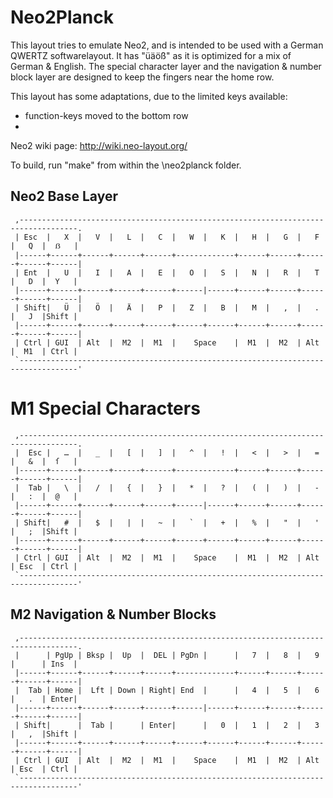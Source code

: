 Neo2Planck
=====================================

This layout tries to emulate Neo2, and is intended to be used with a German QWERTZ softwarelayout.
It has "üäöß" as it is optimized for a mix of German & English.
The special character layer and the navigation & number block layer are designed to keep the fingers near the home row.

This layout has some adaptations, due to the limited keys available: 
* function-keys moved to the bottom row
* 

Neo2 wiki page: http://wiki.neo-layout.org/

To build, run "make" from within the \neo2planck folder.

## Neo2 Base Layer
```
 ,-----------------------------------------------------------------------------------.
 | Esc  |   X  |   V  |   L  |   C  |   W  |   K  |   H  |   G  |   F  |   Q  |  ẞ   |
 |------+------+------+------+------+-------------+------+------+------+------+------|
 | Ent  |   U  |   I  |   A  |   E  |   O  |   S  |   N  |   R  |   T  |   D  |  Y   |
 |------+------+------+------+------+------|------+------+------+------+------+------|
 | Shift|   Ü  |   Ö  |   Ä  |   P  |   Z  |   B  |   M  |   ,  |   .  |   J  |Shift |
 |------+------+------+------+------+------+------+------+------+------+------+------|
 | Ctrl | GUI  | Alt  |  M2  |  M1  |    Space    |  M1  |  M2  | Alt  |  M1  | Ctrl |
 `-----------------------------------------------------------------------------------'
```

# M1 Special Characters
```
 ,-----------------------------------------------------------------------------------.
 |  Esc |   …  |   _  |   [  |   ]  |   ^  |   !  |   <  |   >  |   =  |   &  |  ſ   |
 |------+------+------+------+------+-------------+------+------+------+------+------|
 |  Tab |   \  |   /  |   {  |   }  |   *  |   ?  |   (  |   )  |   -  |   :  |  @   | 
 |------+------+------+------+------+------|------+------+------+------+------+------|
 | Shift|   #  |   $  |   |  |   ~  |   `  |   +  |   %  |   "  |   '  |   ;  |Shift |
 |------+------+------+------+------+------+------+------+------+------+------+------|
 | Ctrl | GUI  | Alt  |  M2  |  M1  |    Space    |  M1  |  M2  | Alt  | Esc  | Ctrl |
 `-----------------------------------------------------------------------------------'
```

## M2 Navigation & Number Blocks
```
 ,-----------------------------------------------------------------------------------.
 |      | PgUp | Bksp |  Up  |  DEL | PgDn |      |   7  |   8  |   9  |      | Ins  |
 |------+------+------+------+------+-------------+------+------+------+------+------|
 |  Tab | Home |  Lft | Down | Right| End  |      |   4  |   5  |   6  |   .  | Enter|
 |------+------+------+------+------+------|------+------+------+------+------+------|
 | Shift|      |  Tab |      | Enter|      |   0  |   1  |   2  |   3  |   ,  |Shift |
 |------+------+------+------+------+------+------+------+------+------+------+------|
 | Ctrl | GUI  | Alt  |  M2  |  M1  |    Space    |  M1  |  M2  | Alt  | Esc  | Ctrl |
 `-----------------------------------------------------------------------------------'
```
